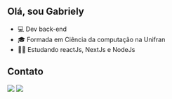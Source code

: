 ## Olá, sou Gabriely

<ul>
  <li>💻 Dev back-end </li>
  <li>🎓 Formada em Ciência da computação na Unifran</li>
  <li>👩‍💻 Estudando reactJs, NextJs e NodeJs </li>
</ul>

<div align="center"
  <img height="180em" src="https://github-readme-stats.vercel.app/api/top-langs/?username=gabrielymcorrea&layout=compact&langs_count=7&theme=dracula"/>
</div>

## Contato
  
<div> 
  <a href="https://www.linkedin.com/in/gabrielymcorrea" target="_blank"><img src="https://img.shields.io/badge/-LinkedIn-%230077B5?style=for-the-badge&logo=linkedin&logoColor=white" target="_blank"></a> 
  <a href = "mailto:gabrielymcorrea@gmail.com"><img src="https://img.shields.io/badge/-Gmail-%23333?style=for-the-badge&logo=gmail&logoColor=white" target="_blank"></a>
</div>

<!-- ## Tecnologia usada diariamente
<div align="center"
  <img height="180em" src=""/>
</div> -->
